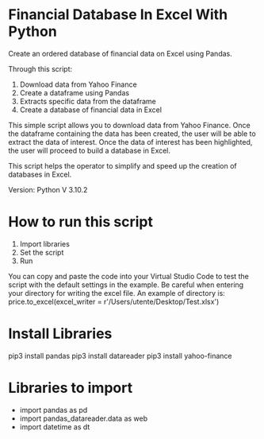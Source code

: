 # Financial Database In Excel With Python

Create an ordered database of financial data on Excel using Pandas.

Through this script:

1) Download data from Yahoo Finance 
2) Create a dataframe using Pandas 
3) Extracts specific data from the dataframe
4) Create a database of financial data in Excel 

This simple script allows you to download data from Yahoo Finance. Once the dataframe containing the data has been created, the user will be able to extract the data of interest. Once the data of interest has been highlighted, the user will proceed to build a database in Excel.

This script helps the operator to simplify and speed up the creation of databases in Excel. 

Version: Python V 3.10.2

# How to run this script 
1) Import libraries 
2) Set the script 
3) Run 

You can copy and paste the code into your Virtual Studio Code to test the script with the default settings in the example. Be careful when entering your directory for writing the excel file. An example of directory is: price.to_excel(excel_writer = r'/Users/utente/Desktop/Test.xlsx')

# Install Libraries
pip3 install pandas 
pip3 install datareader 
pip3 install yahoo-finance

# Libraries to import 
- import pandas as pd
- import pandas_datareader.data as web
- import datetime as dt
